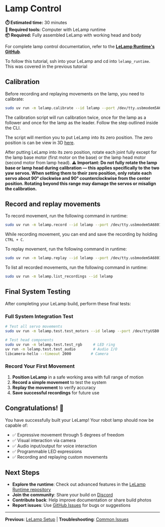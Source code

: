 # Lamp Control

**⏱️ Estimated time:** 30 minutes  
**🔧 Required tools:** Computer with LeLamp runtime  
**📦 Required:** Fully assembled LeLamp with working head and body

For complete lamp control documentation, refer to the [**LeLamp Runtime's GitHub**](https://github.com/humancomputerlab/lelamp_runtime).

To follow this tutorial, ssh into your LeLamp and cd into `lelamp_runtime`. This was covered in the previous tutorial

## Calibration

Before recording and replaying movements on the lamp, you need to calibrate:

```bash
sudo uv run -m lelamp.calibrate --id lelamp --port /dev/tty.usbmodem5A680114681
```

The calibration script will run calibration twice, once for the lamp as a follower and once for the lamp as the leader. Follow the step outlined inside the CLI.

The script will mention you to put LeLamp into its zero position. The zero position is can be view in 3D [here](https://cad.onshape.com/documents/16c9706360b5ad34f9c8db49/w/2edfa54c83253c120fbc9e58/e/9bd935d578a9cbc77b5d66b3).

After putting LeLamp into its zero position, rotate each joint fully except for the lamp base motor (first motor on the base) or the lamp head motor (second motor from lamp head). **⚠️ Important: Do not fully rotate the lamp base or lamp head during calibration — this applies specifically to the two yaw servos. When setting them to their zero position, only rotate each servo about 90° clockwise and 90° counterclockwise from the center position. Rotating beyond this range may damage the servos or misalign the calibration.**

## Record and replay movements

To record movement, run the following command in runtime:

```bash
sudo uv run -m lelamp.record --id lelamp --port /dev/tty.usbmodem5A680114681 --name rotation
```

While recording movement, you can end and save the recording by holding `CTRL + C`.

To replay movement, run the following command in runtime:

```bash
sudo uv run -m lelamp.replay --id lelamp --port /dev/tty.usbmodem5A680114681 --name rotation
```

To list all recorded movements, run the following command in runtime:

```bash
sudo uv run -m lelamp.list_recordings --id lelamp
```

## Final System Testing

After completing your LeLamp build, perform these final tests:

### Full System Integration Test

```bash
# Test all servo movements
sudo uv run -m lelamp.test.test_motors --id lelamp --port /dev/ttyUSB0

# Test head components
sudo uv run -m lelamp.test.test_rgb     # LED ring
uv run -m lelamp.test.test_audio        # Audio I/O
libcamera-hello --timeout 2000         # Camera
```

### Record Your First Movement

1. **Position LeLamp** in a safe working area with full range of motion
2. **Record a simple movement** to test the system
3. **Replay the movement** to verify accuracy
4. **Save successful recordings** for future use

## Congratulations! 🎉

You have successfully built your LeLamp! Your robot lamp should now be capable of:

- ✅ Expressive movement through 5 degrees of freedom
- ✅ Visual interaction via camera
- ✅ Audio input/output for voice interaction
- ✅ Programmable LED expressions
- ✅ Recording and replaying custom movements

## Next Steps

- **Explore the runtime**: Check out advanced features in the [LeLamp Runtime repository](https://github.com/humancomputerlab/lelamp_runtime)
- **Join the community**: Share your build on [Discord](https://discord.gg/4hmNW3Ep)
- **Contribute back**: Help improve documentation or share build photos
- **Report issues**: Use [GitHub Issues](https://github.com/humancomputerlab/le_lamp/issues) for bugs or suggestions

---

**Previous**: [LeLamp Setup](./4.%20LeLamp%20Setup.md) | **Troubleshooting**: [Common Issues](./6.%20Common%20Issues.md)
